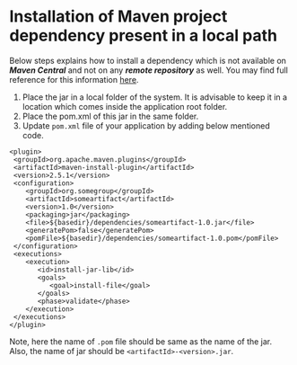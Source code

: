 # Installation of Maven project dependency present in a local path

Below steps explains how to install a dependency which is not available on ***Maven Central*** and not on any ***remote repository*** as well. You may find full reference for this information [here](https://www.baeldung.com/install-local-jar-with-maven/).

1. Place the jar in a local folder of the system. It is advisable to keep it in a location which comes inside the application root folder.
2. Place the pom.xml of this jar in the same folder.
3. Update `pom.xml` file of your application by adding below mentioned code.
```
<plugin>
 <groupId>org.apache.maven.plugins</groupId>
 <artifactId>maven-install-plugin</artifactId>
 <version>2.5.1</version>
 <configuration>
    <groupId>org.somegroup</groupId>
    <artifactId>someartifact</artifactId>
    <version>1.0</version>
    <packaging>jar</packaging>
    <file>${basedir}/dependencies/someartifact-1.0.jar</file>
    <generatePom>false</generatePom>
    <pomFile>${basedir}/dependencies/someartifact-1.0.pom</pomFile>
 </configuration>
 <executions>
    <execution>
       <id>install-jar-lib</id>
       <goals>
          <goal>install-file</goal>
       </goals>
       <phase>validate</phase>
    </execution>
 </executions>
</plugin>
```
Note, here the name of `.pom` file should be same as the name of the jar. Also, the name of jar should be `<artifactId>-<version>.jar`.
